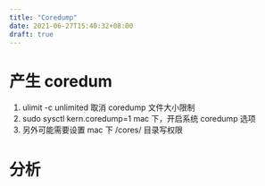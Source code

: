 ```yaml
---
title: "Coredump"
date: 2021-06-27T15:40:32+08:00
draft: true
---
```


# 产生 coredum

1. ulimit -c unlimited 取消 coredump 文件大小限制
2. sudo sysctl kern.coredump=1 mac 下，开启系统 coredump 选项
3. 另外可能需要设置 mac 下 /cores/ 目录写权限

# 分析

